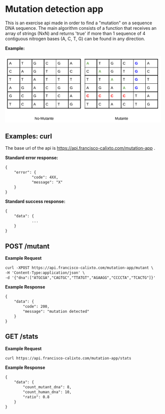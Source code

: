 # Mutation detection app

This is an exercise api made in order to find a "mutation" on  a sequence DNA sequence. The main algorithm consists of a function that receives an array of strings (NxN) and returns 'true' if more than 1 sequence of 4 contiguous nitrogen bases (A, C, T, G) can be found in any direction.

**Example:** \
\
<img alt="JPG" src="readme/example.png"/>

## Examples: curl
The base url of the api is https://api.francisco-calixto.com/mutation-app .

**Standard error response:**

   

    { 
	    "error": {
			    "code": 4XX,
			    "message": "X"
	    }
    }

**Standard success response:**

    { 
	    "data": {
			    ...
	    }
    }


## **POST  /mutant**

**Example Request**

    curl -XPOST https://api.francisco-calixto.com/mutation-app/mutant \
    -H 'Content-Type:application/json' \
    -d '{"dna":["ATGCGA","CAGTGC","TTATGT","AGAAGG","CCCCTA","TCACTG"]}'

**Example Response**

    { 
	    "data": {
			"code": 200,
			"message": "mutation detected"
	    }
    }


## **GET /stats**

**Example Request**

    curl https://api.francisco-calixto.com/mutation-app/stats
   

**Example Response**

    { 
	    "data": {
			"count_mutant_dna": 8,
			"count_human_dna": 10,
			"ratio": 0.8
	    }
    }
